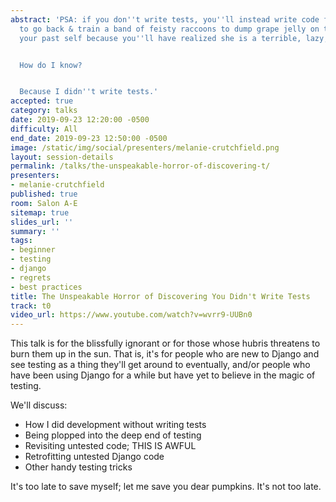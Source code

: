 ```yaml
---
abstract: 'PSA: if you don''t write tests, you''ll instead write code for a time machine
  to go back & train a band of feisty raccoons to dump grape jelly on the head of
  your past self because you''ll have realized she is a terrible, lazy, awful person.


  How do I know?


  Because I didn''t write tests.'
accepted: true
category: talks
date: 2019-09-23 12:20:00 -0500
difficulty: All
end_date: 2019-09-23 12:50:00 -0500
image: /static/img/social/presenters/melanie-crutchfield.png
layout: session-details
permalink: /talks/the-unspeakable-horror-of-discovering-t/
presenters:
- melanie-crutchfield
published: true
room: Salon A-E
sitemap: true
slides_url: ''
summary: ''
tags:
- beginner
- testing
- django
- regrets
- best practices
title: The Unspeakable Horror of Discovering You Didn't Write Tests
track: t0
video_url: https://www.youtube.com/watch?v=wvrr9-UUBn0
---
```


This talk is for the blissfully ignorant or for those whose hubris threatens to burn them up in the sun. That is, it's for people who are new to Django and see testing as a thing they'll get around to eventually, and/or people who have been using Django for a while but have yet to believe in the magic of testing.

We'll discuss:

- How I did development without writing tests
- Being plopped into the deep end of testing
- Revisiting untested code; THIS IS AWFUL
- Retrofitting untested Django code
- Other handy testing tricks

It's too late to save myself; let me save you dear pumpkins. It's not too late.
